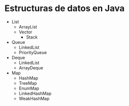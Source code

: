 # Estructuras de datos en Java

* List
    * ArrayList
    * Vector
        * Stack
* Queue
    * LinkedList
    * PriorityQueue
* Deque
    * LinkedList
    * ArrayDeque
* Map
    * HashMap
    * TreeMap
    * EnumMap
    * LinkedHashMap
    * WeakHashMap
